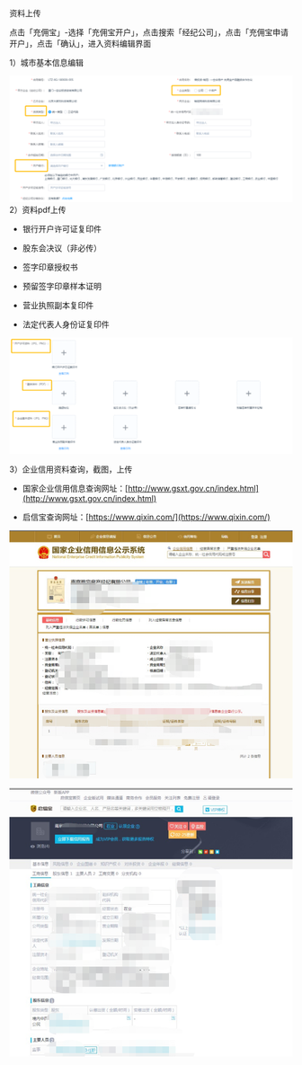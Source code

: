 资料上传

点击「充佣宝」-选择「充佣宝开户」，点击搜索「经纪公司」，点击「充佣宝申请开户」，点击「确认」，进入资料编辑界面

1）城市基本信息编辑

![](/2/基本信息2)2）资料pdf上传

* 银行开户许可证复印件

* 股东会决议（非必传）

* 签字印章授权书

* 预留签字印章样本证明

* 营业执照副本复印件

* 法定代表人身份证复印件

![](/1/线下资料1)

3）企业信用资料查询，截图，上传

* 国家企业信用信息查询网址：[http://www.gsxt.gov.cn/index.html](http://www.gsxt.gov.cn/index.html)

* 启信宝查询网址：[https://www.qixin.com/](https://www.qixin.com/)

![](/1/企业)

![](/1/启信宝)

